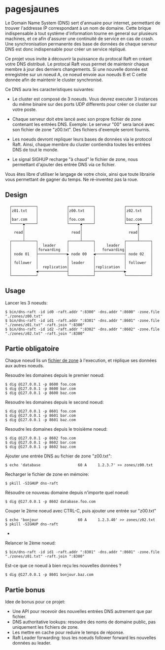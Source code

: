 # pagesjaunes

Le Domain Name System (DNS) sert d'annuaire pour internet, permettant de trouver l'addresse IP correspondant à un nom de domaine. Cette brique indispensable à tout système d'information tourne en general sur plusieurs machines, et ce afin d'assurer une continuité de service en cas de crash. Une synchronisation permanente des base de données de chaque serveur DNS est donc indispensable pour créer un service répliqué.

Ce projet vous invite à découvrir la puissance du protocal Raft en créant votre DNS distribué. Le protocal Raft vous permet de maintenir chaque membre à jour des derniers changements. Si une nouvelle donnée est enregistrée sur un noeud A, ce noeud envoie aux noeuds B et C cette donnée afin de maintenir le cluster synchronisé.

Ce DNS aura les caracteristiques suivantes:
- Le cluster est composé de 3 noeuds.
  Vous devrez executer 3 instances du même binaire sur des ports UDP differents pour créer ce cluster sur votre poste.

- Chaque serveur doit etre lancé avec son propre fichier de zone contenant les entrées DNS.
  Exemple: Le serveur "00" sera lancé avec son fichier de zone "z00.txt". Des fichiers d'exemple seront fournis.

- Les noeuds devront repliquer leurs bases de données via le protocol Raft.
  Ainsi, chaque membre du cluster contiendra toutes les entrées DNS de tout le monde.

- Le signal SIGHUP recharge "à chaud" le fichier de zone, nous permettant d'ajouter des entrée DNS via ce fichier.

Vous êtes libre d'utiliser le langage de votre choix, ainsi que toute librairie vous permettant de gagner du temps.
Ne ré-inventez pas la roue.

## Design

```
  ┌───────────┐             ┌───────────┐             ┌───────────┐
  │z01.txt    │             │z00.txt    │             │z02.txt    │
  │           │             │           │             │           │
  │bar.com    │             │foo.com    │             │baz.com    │
  └─────▲─────┘             └─────▲─────┘             └─────▲─────┘
        │                         │                         │      
    read│                     read│                     read│      
        │                         │                         │      
  ┌─────┴─────┐             ┌─────┴─────┐             ┌─────┴─────┐
  │           │  leader     │           │     leader  │           │
  │           │forwarding   │           │   forwarding│           │
  │ node 01   ├─────────────▶ node 00   ◀─────────────┤ node 02   │
  │           │             │           │             │           │
  │ follower  │             │ leader    │             │ follower  │
  │           │  replication│           │replication  │           │
  │           ◀─────────────┤           ├─────────────▶           │
  └───────────┘             └───────────┘             └───────────┘
```

## Usage

Lancer les 3 noeuds:
```
$ bin/dns-raft -id id0 -raft.addr ":8300" -dns.addr ":8600" -zone.file "./zones/z00.txt"
$ bin/dns-raft -id id1 -raft.addr ":8301" -dns.addr ":8601" -zone.file "./zones/z01.txt" -raft.join ":8300"
$ bin/dns-raft -id id2 -raft.addr ":8302" -dns.addr ":8602" -zone.file "./zones/z02.txt" -raft.join ":8300"
```

## Partie obligatoire

Chaque noeud lis un [fichier de zone](zones/) à l'execution, et réplique ses données aux autres noeuds.

Resoudre les domaines depuis le premier noeud:
```
$ dig @127.0.0.1 -p 8600 foo.com
$ dig @127.0.0.1 -p 8600 bar.com
$ dig @127.0.0.1 -p 8600 baz.com
```

Resoudre les domaines depuis le second noeud:
```
$ dig @127.0.0.1 -p 8601 foo.com
$ dig @127.0.0.1 -p 8601 bar.com
$ dig @127.0.0.1 -p 8601 baz.com
```

Resoudre les domaines depuis le troisième noeud:
```
$ dig @127.0.0.1 -p 8602 foo.com
$ dig @127.0.0.1 -p 8602 bar.com
$ dig @127.0.0.1 -p 8602 baz.com
```

Ajouter une entrée DNS au fichier de zone "z00.txt":
```
$ echo 'database                 60 A     1.2.3.7' >> zones/z00.txt
```

Recharger le fichier de zone en mémoire:
```
$ pkill -SIGHUP dns-raft
```

Résoudre ce nouveau domaine depuis n'importe quel noeud:
```
$ dig @127.0.0.1 -p 8602 database.foo.com
```

Couper le 2ème noeud avec CTRL-C, puis ajouter une entrée sur "z00.txt"
```
$ echo 'bonjour                  60 A     1.2.3.40' >> zones/z02.txt
$ pkill -SIGHUP dns-raft
```
- 
Relancer le 2ème noeud:
```
$ bin/dns-raft -id id1 -raft.addr ":8301" -dns.addr ":8601" -zone.file "./zones/z01.txt" -raft.join ":8300"
```

Est-ce que ce noeud à bien reçu les nouvelles données ?
```
$ dig @127.0.0.1 -p 8601 bonjour.baz.com
```

## Partie bonus

Idee de bonus pour ce projet:
- Une API pour recevoir des nouvelles entrées DNS autrement que par fichier.
- DNS authoritative lookups: resoudre des noms de domaine public, pas uniquement les fichiers de zone.
- Les mettre en cache pour reduire le temps de réponse.
- Raft Leader forwarding: tous les noeuds follower forward les nouvelles données au leader.
```
